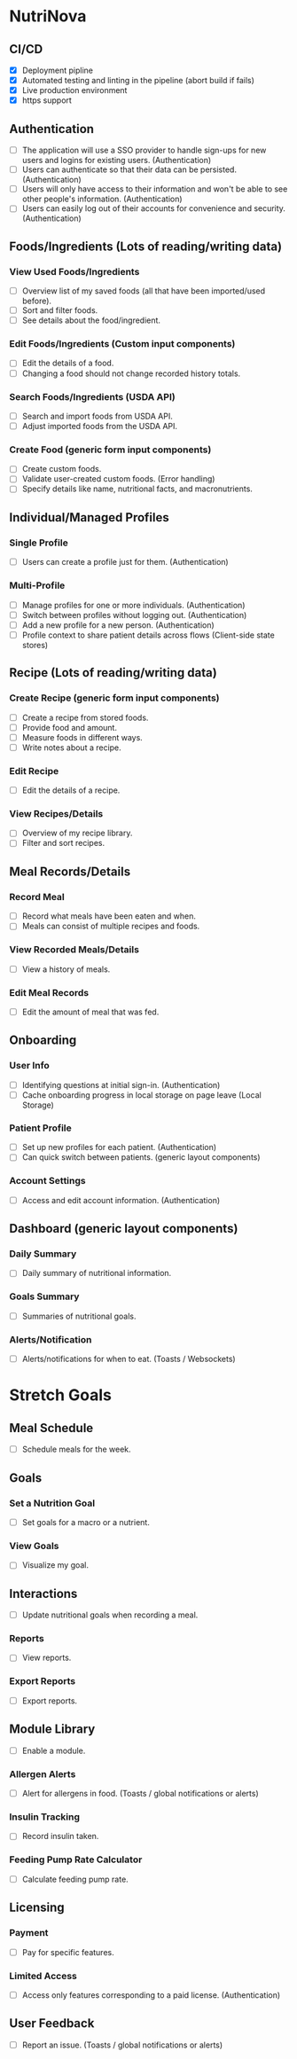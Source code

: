 # NutriNova
## CI/CD
- [x] Deployment pipline
- [x] Automated testing and linting in the pipeline (abort build if fails)
- [x] Live production environment
- [x] https support

## Authentication

- [ ] The application will use a SSO provider to handle sign-ups for new users and logins for existing users. (Authentication)
- [ ] Users can authenticate so that their data can be persisted. (Authentication)
- [ ] Users will only have access to their information and won't be able to see other people's information. (Authentication)
- [ ] Users can easily log out of their accounts for convenience and security. (Authentication)

## Foods/Ingredients (Lots of reading/writing data)

### View Used Foods/Ingredients

- [ ] Overview list of my saved foods (all that have been imported/used before). 
- [ ] Sort and filter foods. 
- [ ] See details about the food/ingredient. 

### Edit Foods/Ingredients (Custom input components)

- [ ] Edit the details of a food. 
- [ ] Changing a food should not change recorded history totals. 

### Search Foods/Ingredients (USDA API)

- [ ] Search and import foods from USDA API. 
- [ ] Adjust imported foods from the USDA API. 

### Create Food (generic form input components)

- [ ] Create custom foods.  
- [ ] Validate user-created custom foods. (Error handling)
- [ ] Specify details like name, nutritional facts, and macronutrients. 

## Individual/Managed Profiles

### Single Profile

- [ ] Users can create a profile just for them. (Authentication)

### Multi-Profile

- [ ] Manage profiles for one or more individuals. (Authentication)
- [ ] Switch between profiles without logging out. (Authentication)
- [ ] Add a new profile for a new person. (Authentication)
- [ ] Profile context to share patient details across flows (Client-side state stores)

## Recipe (Lots of reading/writing data)

### Create Recipe  (generic form input components)

- [ ] Create a recipe from stored foods. 
- [ ] Provide food and amount. 
- [ ] Measure foods in different ways. 
- [ ] Write notes about a recipe. 

### Edit Recipe

- [ ] Edit the details of a recipe. 

### View Recipes/Details

- [ ] Overview of my recipe library. 
- [ ] Filter and sort recipes. 

## Meal Records/Details

### Record Meal

- [ ] Record what meals have been eaten and when. 
- [ ] Meals can consist of multiple recipes and foods. 
  
### View Recorded Meals/Details

- [ ] View a history of meals. 
  
### Edit Meal Records

- [ ] Edit the amount of meal that was fed. 

## Onboarding

### User Info

- [ ] Identifying questions at initial sign-in. (Authentication)
- [ ] Cache onboarding progress in local storage on page leave (Local Storage)
  
### Patient Profile

- [ ] Set up new profiles for each patient. (Authentication)
- [ ] Can quick switch between patients. (generic layout components)
  
### Account Settings

- [ ] Access and edit account information. (Authentication)

## Dashboard (generic layout components)

### Daily Summary

- [ ] Daily summary of nutritional information. 
  
### Goals Summary

- [ ] Summaries of nutritional goals. 
  
### Alerts/Notification

- [ ] Alerts/notifications for when to eat. (Toasts / Websockets)


# Stretch Goals

## Meal Schedule

- [ ] Schedule meals for the week.
      
## Goals

### Set a Nutrition Goal

- [ ] Set goals for a macro or a nutrient. 

### View Goals

- [ ] Visualize my goal. 

## Interactions

- [ ] Update nutritional goals when recording a meal. 


### Reports

- [ ] View reports. 
  
### Export Reports

- [ ] Export reports. 

## Module Library

- [ ] Enable a module. 

### Allergen Alerts

- [ ] Alert for allergens in food. (Toasts / global notifications or alerts)
  
### Insulin Tracking

- [ ] Record insulin taken. 
  
### Feeding Pump Rate Calculator

- [ ] Calculate feeding pump rate. 

## Licensing

### Payment

- [ ] Pay for specific features. 

### Limited Access

- [ ] Access only features corresponding to a paid license. (Authentication)

## User Feedback

- [ ] Report an issue. (Toasts / global notifications or alerts)
